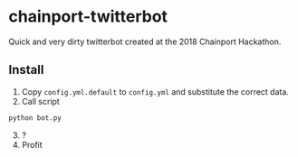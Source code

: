 # chainport-twitterbot
Quick and very dirty twitterbot created at the 2018 Chainport Hackathon.

## Install
1. Copy `config.yml.default` to `config.yml` and substitute the correct data.
2. Call script
```bash
python bot.py
```
3. ?
4. Profit
